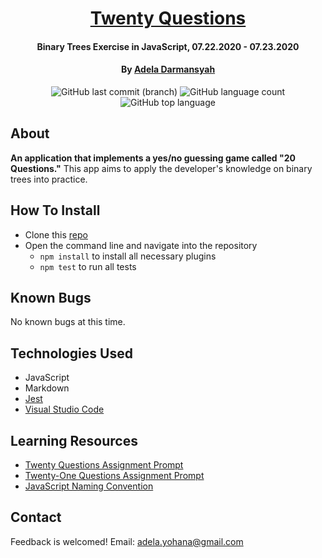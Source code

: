 <div align=center>

# [Twenty Questions](https://github.com/ayohana/twenty-questions.git)

#### Binary Trees Exercise in JavaScript, 07.22.2020 - 07.23.2020

#### By [**Adela Darmansyah**](https://github.com/ayohana/)

![GitHub last commit (branch)](https://img.shields.io/github/last-commit/ayohana/twenty-questions/master?color=%23DE98B2&style=for-the-badge) ![GitHub language count](https://img.shields.io/github/languages/count/ayohana/twenty-questions?color=%23DE98B2&style=for-the-badge) ![GitHub top language](https://img.shields.io/github/languages/top/ayohana/twenty-questions?color=%23DE98B2&style=for-the-badge)

</div>

## About

**An application that implements a yes/no guessing game called "20 Questions."**  This app aims to apply the developer's knowledge on binary trees into practice.

## How To Install

* Clone this [repo](https://github.com/ayohana/twenty-questions.git)
* Open the command line and navigate into the repository
    * `npm install` to install all necessary plugins
    * `npm test` to run all tests

## Known Bugs

No known bugs at this time.

## Technologies Used

* JavaScript
* Markdown
* [Jest](https://jestjs.io/docs/en/api)
* [Visual Studio Code](https://code.visualstudio.com/)

## Learning Resources

* [Twenty Questions Assignment Prompt](https://web.stanford.edu/class/archive/cs/cs106x/cs106x.1174/assn/twentyQuestions.html)
* [Twenty-One Questions Assignment Prompt](https://web.stanford.edu/class/archive/cs/cs106x/cs106x.1174/assn/twentyOneQuestions.html)
* [JavaScript Naming Convention](https://www.robinwieruch.de/javascript-naming-conventions)

## Contact

Feedback is welcomed! Email: [adela.yohana@gmail.com](mailto:adela.yohana@gmail.com)